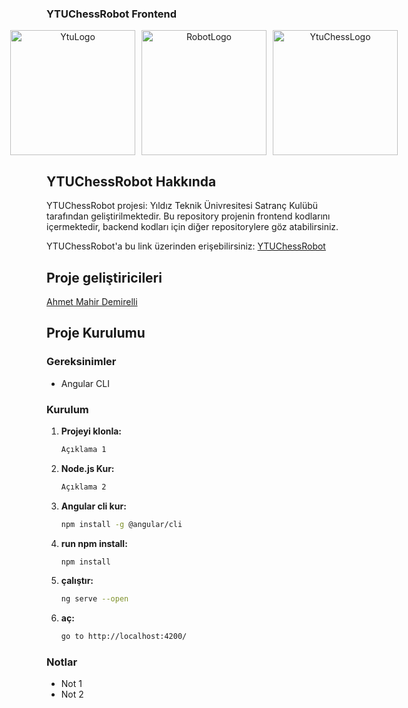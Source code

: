 ### YTUChessRobot Frontend

<div style="display: flex; justify-content: center; align-items: center; gap: 10px; text-align: center;">
  <img src="https://github.com/user-attachments/assets/4c269bf7-953a-44d1-aeb0-6b1ed6d970b9" alt="YtuLogo" width="200">
  <img src="https://github.com/user-attachments/assets/234311e0-e875-4cb1-9182-533afe9cdd58" alt="RobotLogo" width="200">
  <img src="https://github.com/user-attachments/assets/c2a3e334-db16-44e5-8142-1aea45d6aaff" alt="YtuChessLogo" width="200">
</div>

## YTUChessRobot Hakkında
YTUChessRobot projesi: Yıldız Teknik Ünivresitesi Satranç Kulübü tarafından geliştirilmektedir. 
Bu repository projenin frontend kodlarını içermektedir, backend kodları için diğer repositorylere göz atabilirsiniz.

YTUChessRobot'a bu link üzerinden erişebilirsiniz:
[YTUChessRobot](https://google.com)

## Proje geliştiricileri

[Ahmet Mahir Demirelli](https://www.linkedin.com/in/ahmet-mahir-demirelli/)

## Proje Kurulumu

### Gereksinimler
- Angular CLI

### Kurulum

1. **Projeyi klonla:**
   ```sh
   Açıklama 1
   ```

2. **Node.js Kur:**
   ```sh
   Açıklama 2
   ```

3. **Angular cli kur:**
   ```sh
   npm install -g @angular/cli
   ```

4. **run npm install:**
   ```sh
   npm install
   ```

5. **çalıştır:**
   ```sh
   ng serve --open
   ```

5. **aç:**
   ```sh
   go to http://localhost:4200/
   ```



### Notlar
- Not 1
- Not 2
